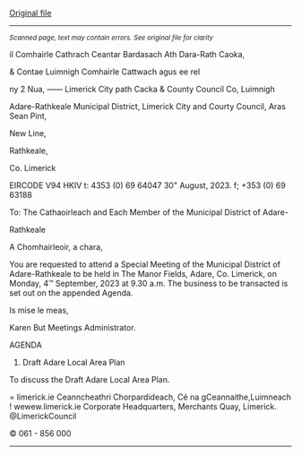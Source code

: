 [Original file](https://www.limerick.ie/sites/default/files/media/documents/2023-08/00-Agenda-Special-Meeting-of-the-Municipal-District-of-Adare-Rathkeale-4th-September-2023.pdf)

---
*<small>Scanned page, text may contain errors. See original file for clarity</small>*  

il Comhairle Cathrach Ceantar Bardasach Ath Dara-Rath Caoka,

& Contae Luimnigh Comhairle Cattwach agus ee rel

ny 2 Nua,
—— Limerick City path Cacka
& County Council Co, Luimnigh

Adare-Rathkeale Municipal District,
Limerick City and Courty Council,
Aras Sean Pint,

New Line,

Rathkeale,

Co. Limerick

EIRCODE V94 HKIV
t: 4353 (0) 69 64047
30" August, 2023. f; +353 (0) 69 63188

To: The Cathaoirleach and Each Member of the Municipal District of Adare-

Rathkeale

A Chomhairleoir, a chara,

You are requested to attend a Special Meeting of the Municipal District of Adare-Rathkeale to be
held in The Manor Fields, Adare, Co. Limerick, on Monday, 4™ September, 2023 at 9.30 a.m. The
business to be transacted is set out on the appended Agenda.

Is mise le meas,

Karen But
Meetings Administrator.

AGENDA

1. Draft Adare Local Area Plan

To discuss the Draft Adare Local Area Plan.

= limerick.ie
Ceanncheathri Chorpardideach, Cé na gCeannaithe,Luimneach ! wewew.limerick.ie
Corporate Headquarters, Merchants Quay, Limerick. @LimerickCouncil

© 061 - 856 000


---
